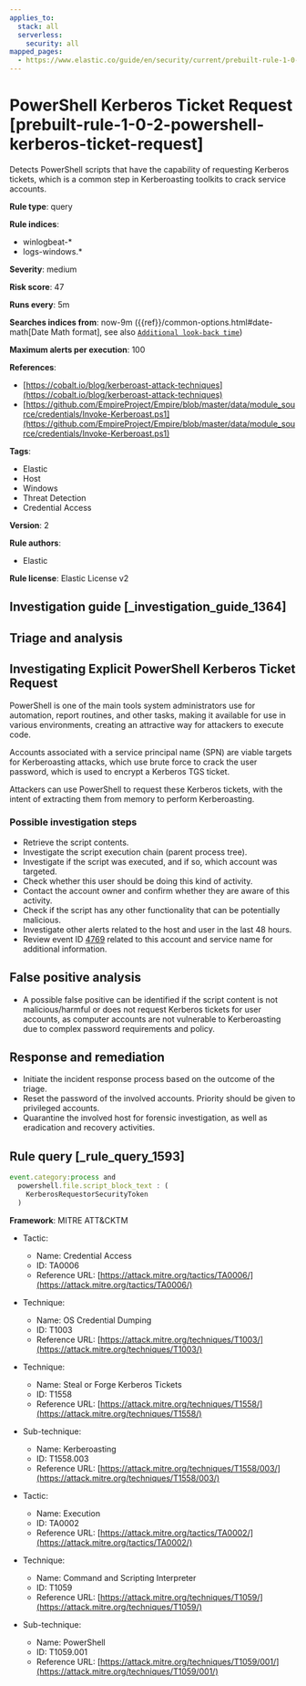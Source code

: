 ```yaml
---
applies_to:
  stack: all
  serverless:
    security: all
mapped_pages:
  - https://www.elastic.co/guide/en/security/current/prebuilt-rule-1-0-2-powershell-kerberos-ticket-request.html
---
```


# PowerShell Kerberos Ticket Request [prebuilt-rule-1-0-2-powershell-kerberos-ticket-request]

Detects PowerShell scripts that have the capability of requesting Kerberos tickets, which is a common step in Kerberoasting toolkits to crack service accounts.

**Rule type**: query

**Rule indices**:

* winlogbeat-*
* logs-windows.*

**Severity**: medium

**Risk score**: 47

**Runs every**: 5m

**Searches indices from**: now-9m ({{ref}}/common-options.html#date-math[Date Math format], see also [`Additional look-back time`](docs-content://solutions/security/detect-and-alert/create-detection-rule.md#rule-schedule))

**Maximum alerts per execution**: 100

**References**:

* [https://cobalt.io/blog/kerberoast-attack-techniques](https://cobalt.io/blog/kerberoast-attack-techniques)
* [https://github.com/EmpireProject/Empire/blob/master/data/module_source/credentials/Invoke-Kerberoast.ps1](https://github.com/EmpireProject/Empire/blob/master/data/module_source/credentials/Invoke-Kerberoast.ps1)

**Tags**:

* Elastic
* Host
* Windows
* Threat Detection
* Credential Access

**Version**: 2

**Rule authors**:

* Elastic

**Rule license**: Elastic License v2

## Investigation guide [_investigation_guide_1364]

## Triage and analysis

## Investigating Explicit PowerShell Kerberos Ticket Request

PowerShell is one of the main tools system administrators use for automation, report routines, and other tasks, making
it available for use in various environments, creating an attractive way for attackers to execute code.

Accounts associated with a service principal name (SPN) are viable targets for Kerberoasting attacks, which use brute
force to crack the user password, which is used to encrypt a Kerberos TGS ticket.

Attackers can use PowerShell to request these Kerberos tickets, with the intent of extracting them from memory to
perform Kerberoasting.

### Possible investigation steps

- Retrieve the script contents.
- Investigate the script execution chain (parent process tree).
- Investigate if the script was executed, and if so, which account was targeted.
- Check whether this user should be doing this kind of activity.
- Contact the account owner and confirm whether they are aware of this activity.
- Check if the script has any other functionality that can be potentially malicious.
- Investigate other alerts related to the host and user in the last 48 hours.
- Review event ID [4769](https://docs.microsoft.com/en-us/windows/security/threat-protection/auditing/event-4769)
related to this account and service name for additional information.

## False positive analysis

- A possible false positive can be identified if the script content is not malicious/harmful or does not request
Kerberos tickets for user accounts, as computer accounts are not vulnerable to Kerberoasting due to complex password
requirements and policy.

## Response and remediation

- Initiate the incident response process based on the outcome of the triage.
- Reset the password of the involved accounts. Priority should be given to privileged accounts.
- Quarantine the involved host for forensic investigation, as well as eradication and recovery activities.

## Rule query [_rule_query_1593]

```js
event.category:process and
  powershell.file.script_block_text : (
    KerberosRequestorSecurityToken
  )
```

**Framework**: MITRE ATT&CKTM

* Tactic:

    * Name: Credential Access
    * ID: TA0006
    * Reference URL: [https://attack.mitre.org/tactics/TA0006/](https://attack.mitre.org/tactics/TA0006/)

* Technique:

    * Name: OS Credential Dumping
    * ID: T1003
    * Reference URL: [https://attack.mitre.org/techniques/T1003/](https://attack.mitre.org/techniques/T1003/)

* Technique:

    * Name: Steal or Forge Kerberos Tickets
    * ID: T1558
    * Reference URL: [https://attack.mitre.org/techniques/T1558/](https://attack.mitre.org/techniques/T1558/)

* Sub-technique:

    * Name: Kerberoasting
    * ID: T1558.003
    * Reference URL: [https://attack.mitre.org/techniques/T1558/003/](https://attack.mitre.org/techniques/T1558/003/)

* Tactic:

    * Name: Execution
    * ID: TA0002
    * Reference URL: [https://attack.mitre.org/tactics/TA0002/](https://attack.mitre.org/tactics/TA0002/)

* Technique:

    * Name: Command and Scripting Interpreter
    * ID: T1059
    * Reference URL: [https://attack.mitre.org/techniques/T1059/](https://attack.mitre.org/techniques/T1059/)

* Sub-technique:

    * Name: PowerShell
    * ID: T1059.001
    * Reference URL: [https://attack.mitre.org/techniques/T1059/001/](https://attack.mitre.org/techniques/T1059/001/)



